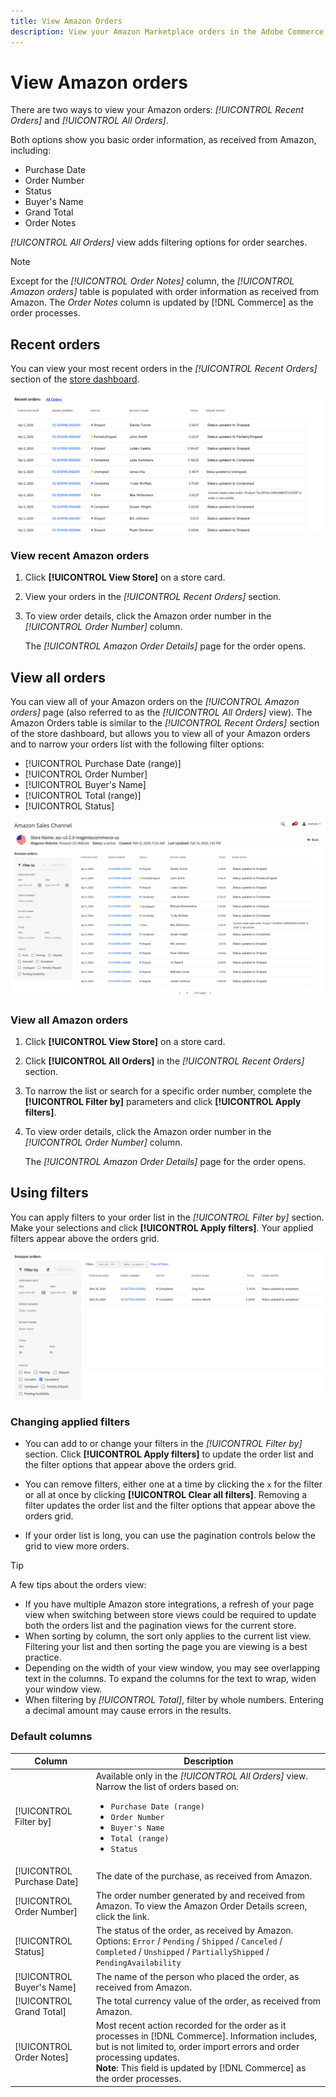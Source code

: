 ```yaml
---
title: View Amazon Orders
description: View your Amazon Marketplace orders in the Adobe Commerce or Magento Open Source Admin.
---
```


# View Amazon orders

There are two ways to view your Amazon orders: _[!UICONTROL Recent Orders]_ and _[!UICONTROL All Orders]_.

Both options show you basic order information, as received from Amazon, including:

- Purchase Date
- Order Number
- Status
- Buyer's Name
- Grand Total
- Order Notes

_[!UICONTROL All Orders]_ view adds filtering options for order searches.

>[!NOTE]
>
>Except for the _[!UICONTROL Order Notes]_ column, the _[!UICONTROL Amazon orders]_ table is populated with order information as received from Amazon. The _Order Notes_ column is updated by [!DNL Commerce] as the order processes.

## Recent orders

You can view your most recent orders in the _[!UICONTROL Recent Orders]_ section of the [store dashboard](./amazon-store-dashboard.md).

![Recent Orders](assets/amazon-recent-orders-imported.png)

### View recent Amazon orders

1. Click **[!UICONTROL View Store]** on a store card.

1. View your orders in the _[!UICONTROL Recent Orders]_ section.

1. To view order details, click the Amazon order number in the _[!UICONTROL Order Number]_ column.

    The _[!UICONTROL Amazon Order Details]_ page for the order opens.

## View all orders

You can view all of your Amazon orders on the _[!UICONTROL Amazon orders]_ page (also referred to as the _[!UICONTROL All Orders]_ view). The Amazon Orders table is similar to the _[!UICONTROL Recent Orders]_ section of the store dashboard, but allows you to view all of your Amazon orders and to narrow your orders list with the following filter options:

- [!UICONTROL Purchase Date (range)]
- [!UICONTROL Order Number]
- [!UICONTROL Buyer's Name]
- [!UICONTROL Total (range)]
- [!UICONTROL Status]

![Amazon orders](assets/amazon-orders-list-all.png)

### View all Amazon orders

1. Click **[!UICONTROL View Store]** on a store card.

1. Click **[!UICONTROL All Orders]** in the _[!UICONTROL Recent Orders]_ section.

1. To narrow the list or search for a specific order number, complete the **[!UICONTROL Filter by]** parameters and click **[!UICONTROL Apply filters]**.

1. To view order details, click the Amazon order number in the _[!UICONTROL Order Number]_ column.

    The _[!UICONTROL Amazon Order Details]_ page for the order opens.

## Using filters

You can apply filters to your order list in the _[!UICONTROL Filter by]_ section. Make your selections and click **[!UICONTROL Apply filters]**. Your applied filters appear above the orders grid.

![Filters for viewing Amazon orders](assets/amazon-orders-filter-view.png)

### Changing applied filters

- You can add to or change your filters in the _[!UICONTROL Filter by]_ section. Click **[!UICONTROL Apply filters]** to update the order list and the filter options that appear above the orders grid.

- You can remove filters, either one at a time by clicking the `x` for the filter or all at once by clicking **[!UICONTROL Clear all filters]**. Removing a filter updates the order list and the filter options that appear above the orders grid.

- If your order list is long, you can use the pagination controls below the grid to view more orders.

>[!TIP]
>
>A few tips about the orders view:
>
>- If you have multiple Amazon store integrations, a refresh of your page view when switching between store views could be required to update both the orders list and the pagination views for the current store.
>- When sorting by column, the sort only applies to the current list view. Filtering your list and then sorting the page you are viewing is a best practice.
>- Depending on the width of your view window, you may see overlapping text in the columns. To expand the columns for the text to wrap, widen your window view.
>- When filtering by _[!UICONTROL Total]_, filter by whole numbers. Entering a decimal amount may cause errors in the results.

### Default columns

|Column|Description|
|---|---|
|[!UICONTROL Filter by]|Available only in the _[!UICONTROL All Orders]_ view.<br>Narrow the list of orders based on:<ul><li>`Purchase Date (range)`</li><li>`Order Number`</li><li>`Buyer's Name`</li><li>`Total (range)`</li><li>`Status`</li></ul>|
|[!UICONTROL Purchase Date]|The date of the purchase, as received from Amazon.|
|[!UICONTROL Order Number]|The order number generated by and received from Amazon. To view the Amazon Order Details screen, click the link. |
|[!UICONTROL Status]|The status of the order, as received by Amazon. Options: `Error` / `Pending` / `Shipped` / `Canceled` / `Completed` / `Unshipped` / `PartiallyShipped` / `PendingAvailability`|
|[!UICONTROL Buyer's Name]|The name of the person who placed the order, as received from Amazon.|
|[!UICONTROL Grand Total]|The total currency value of the order, as received from Amazon.|
|[!UICONTROL Order Notes]|Most recent action recorded for the order as it processes in [!DNL Commerce]. Information includes, but is not limited to, order import errors and order processing updates.<br>**Note**: This field is updated by [!DNL Commerce] as the order processes.|
